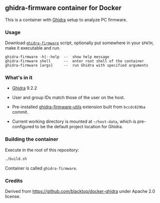## ghidra-firmware container for Docker

This is a container with [Ghidra][ghidra] setup to analyze PC firmware.

### Usage

Download [`ghidra-firmware`](./ghidra-firmware) script, optionally put somewhere
in your `$PATH`, make it executable and run.

```
ghidra-firmware -h|--help  --  show help message
ghidra-firmware shell      --  enter root shell of the container
ghidra-firmware [args]     --  run Ghidra with specified arguments
```

### What's in it

* [Ghidra][ghidra] 9.2.2

* User and group IDs match those of the user on the host.

* Pre-installed [ghidra-firmware-utils][firmware-utils] extension built from
  `bccdc829ba` commit.

* Current working directory is mounted at `~/host-data`, which is pre-configured
  to be the default project location for Ghidra.

### Building the container

Execute in the root of this repository:

```bash
./build.sh
```

Container is called `ghidra-firmware`.

### Credits

Derived from https://github.com/blacktop/docker-ghidra under Apache 2.0 license.

[ghidra]: https://ghidra-sre.org/
[firmware-utils]: https://github.com/al3xtjames/ghidra-firmware-utils
